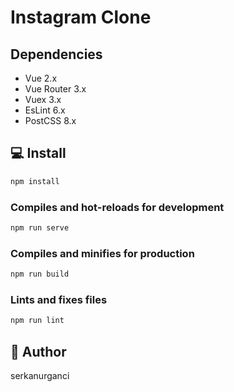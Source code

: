 # Instagram Clone

## Dependencies
* Vue 2.x
* Vue Router 3.x
* Vuex 3.x
* EsLint 6.x
* PostCSS 8.x

## 💻 Install
```sh
npm install
```

### Compiles and hot-reloads for development
```sh
npm run serve
```

### Compiles and minifies for production
```sh
npm run build
```

### Lints and fixes files
```sh
npm run lint
```

## 👤 Author
serkanurganci
